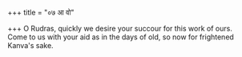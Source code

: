 +++
title = "०७ आ वो"

+++
O Rudras, quickly we desire your succour for this work of ours.  
     Come to us with your aid as in the days of old, so now for frightened Kanva's sake.